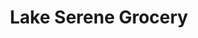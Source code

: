 ---
title: "Lake Serene Grocery"
url: /hattiesburg/lake-serene-grocery-monroe-road/
shop: convenience
---